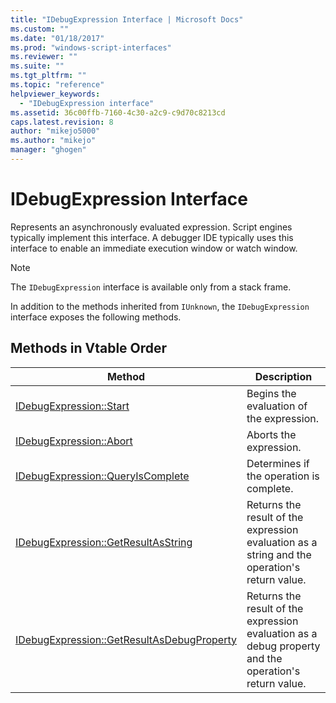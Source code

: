 ```yaml
---
title: "IDebugExpression Interface | Microsoft Docs"
ms.custom: ""
ms.date: "01/18/2017"
ms.prod: "windows-script-interfaces"
ms.reviewer: ""
ms.suite: ""
ms.tgt_pltfrm: ""
ms.topic: "reference"
helpviewer_keywords: 
  - "IDebugExpression interface"
ms.assetid: 36c00ffb-7160-4c30-a2c9-c9d70c8213cd
caps.latest.revision: 8
author: "mikejo5000"
ms.author: "mikejo"
manager: "ghogen"
---
```

# IDebugExpression Interface
Represents an asynchronously evaluated expression. Script engines typically implement this interface. A debugger IDE typically uses this interface to enable an immediate execution window or watch window.  
  
> [!NOTE]
>  The `IDebugExpression` interface is available only from a stack frame.  
  
 In addition to the methods inherited from `IUnknown`, the `IDebugExpression` interface exposes the following methods.  
  
## Methods in Vtable Order  
  
|Method|Description|  
|------------|-----------------|  
|[IDebugExpression::Start](../../winscript/reference/idebugexpression-start.md)|Begins the evaluation of the expression.|  
|[IDebugExpression::Abort](../../winscript/reference/idebugexpression-abort.md)|Aborts the expression.|  
|[IDebugExpression::QueryIsComplete](../../winscript/reference/idebugexpression-queryiscomplete.md)|Determines if the operation is complete.|  
|[IDebugExpression::GetResultAsString](../../winscript/reference/idebugexpression-getresultasstring.md)|Returns the result of the expression evaluation as a string and the operation's return value.|  
|[IDebugExpression::GetResultAsDebugProperty](../../winscript/reference/idebugexpression-getresultasdebugproperty.md)|Returns the result of the expression evaluation as a debug property and the operation's return value.|